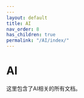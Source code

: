 ```yaml
---
---
layout: default
title: AI
nav_order: 8
has_children: true
permalink: "/AI/index/"
---
```


# AI

这里包含了AI相关的所有文档。
